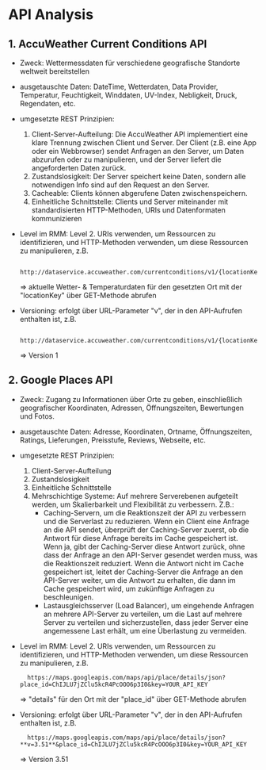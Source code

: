 # API Analysis

## 1. AccuWeather Current Conditions API
- Zweck: Wettermessdaten für verschiedene geografische Standorte weltweit bereitstellen

- ausgetauschte Daten: DateTime, Wetterdaten, Data Provider, Temperatur, Feuchtigkeit, Winddaten, UV-Index, Nebligkeit, Druck, Regendaten, etc.

- umgesetzte REST Prinzipien:
    1. Client-Server-Aufteilung: Die AccuWeather API implementiert eine klare Trennung zwischen Client und Server. Der Client (z.B. eine App oder ein Webbrowser) sendet Anfragen an den Server, um Daten abzurufen oder zu manipulieren, und der Server liefert die angeforderten Daten zurück.
    2. Zustandslosigkeit: Der Server speichert keine Daten, sondern alle notwendigen Info sind auf den Request an den Server.
    3. Cacheable: Clients können abgerufene Daten zwischenspeichern.
    4. Einheitliche Schnittstelle: Clients und Server miteinander mit standardisierten HTTP-Methoden, URIs und Datenformaten kommunizieren

- Level im RMM: Level 2. URIs verwenden, um Ressourcen zu identifizieren, und HTTP-Methoden verwenden, um diese Ressourcen zu manipulieren, z.B.
  ```
    http://dataservice.accuweather.com/currentconditions/v1/{locationKey}
  ```
  => aktuelle Wetter- & Temperaturdaten für den gesetzten Ort mit der "locationKey" über GET-Methode abrufen

- Versioning: erfolgt über URL-Parameter "v", der in den API-Aufrufen enthalten ist, z.B.
  ```
    http://dataservice.accuweather.com/currentconditions/v1/{locationKey}
  ```
  => Version 1


## 2. Google Places API
- Zweck: Zugang zu Informationen über Orte zu geben, einschließlich geografischer Koordinaten, Adressen, Öffnungszeiten, Bewertungen und Fotos.

- ausgetauschte Daten: Adresse, Koordinaten, Ortname, Öffnungszeiten, Ratings, Lieferungen, Preisstufe, Reviews, Webseite, etc.

- umgesetzte REST Prinzipien:
    1. Client-Server-Aufteilung
    2. Zustandslosigkeit
    3. Einheitliche Schnittstelle
    4. Mehrschichtige Systeme: Auf mehrere Serverebenen aufgeteilt werden, um Skalierbarkeit und Flexibilität zu verbessern. Z.B.:
        * Caching-Servern, um die Reaktionszeit der API zu verbessern und die Serverlast zu reduzieren. Wenn ein Client eine Anfrage an die API sendet, überprüft der Caching-Server zuerst, ob die Antwort für diese Anfrage bereits im Cache gespeichert ist. Wenn ja, gibt der Caching-Server diese Antwort zurück, ohne dass der Anfrage an den API-Server gesendet werden muss, was die Reaktionszeit reduziert. Wenn die Antwort nicht im Cache gespeichert ist, leitet der Caching-Server die Anfrage an den API-Server weiter, um die Antwort zu erhalten, die dann im Cache gespeichert wird, um zukünftige Anfragen zu beschleunigen.
        * Lastausgleichsserver (Load Balancer), um eingehende Anfragen an mehrere API-Server zu verteilen, um die Last auf mehrere Server zu verteilen und sicherzustellen, dass jeder Server eine angemessene Last erhält, um eine Überlastung zu vermeiden.

- Level im RMM: Level 2. URIs verwenden, um Ressourcen zu identifizieren, und HTTP-Methoden verwenden, um diese Ressourcen zu manipulieren, z.B.
  ```
    https://maps.googleapis.com/maps/api/place/details/json?place_id=ChIJLU7jZClu5kcR4PcOOO6p3I0&key=YOUR_API_KEY
  ```
  => "details" für den Ort mit der "place_id" über GET-Methode abrufen

- Versioning: erfolgt über URL-Parameter "v", der in den API-Aufrufen enthalten ist, z.B.
  ```
    https://maps.googleapis.com/maps/api/place/details/json?**v=3.51**&place_id=ChIJLU7jZClu5kcR4PcOOO6p3I0&key=YOUR_API_KEY
  ```
  => Version 3.51
